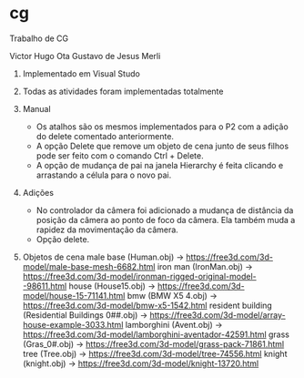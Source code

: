 # cg
Trabalho de CG

Victor Hugo Ota
Gustavo de Jesus Merli

1. Implementado em Visual Studo

2. Todas as atividades foram implementadas totalmente

3. Manual
	- Os atalhos são os mesmos implementados para o P2 com a adição do delete comentado anteriormente.
	- A opção Delete que remove um objeto de cena junto de seus filhos pode ser feito com o comando 
	Ctrl + Delete.
	- A opção de mudança de pai na janela Hierarchy é feita clicando e arrastando a célula para o
	novo pai.

4. Adições
	- No controlador da câmera foi adicionado a mudança de distância da posição da câmera
	ao ponto de foco da câmera. Ela também muda a rapidez da movimentação da câmera.
	- Opção delete.

5. Objetos de cena
	male base (Human.obj) -> https://free3d.com/3d-model/male-base-mesh-6682.html
	iron man (IronMan.obj) -> https://free3d.com/3d-model/ironman-rigged-original-model--98611.html
	house (House15.obj) -> https://free3d.com/3d-model/house-15-71141.html
	bmw (BMW X5 4.obj) -> https://free3d.com/3d-model/bmw-x5-1542.html
	resident building (Residential Buildings 0##.obj) -> https://free3d.com/3d-model/array-house-example-3033.html
	lamborghini (Avent.obj) -> https://free3d.com/3d-model/lamborghini-aventador-42591.html
	grass (Gras_0#.obj) -> https://free3d.com/3d-model/grass-pack-71861.html
	tree (Tree.obj) -> https://free3d.com/3d-model/tree-74556.html
	knight (knight.obj) -> https://free3d.com/3d-model/knight-13720.html
